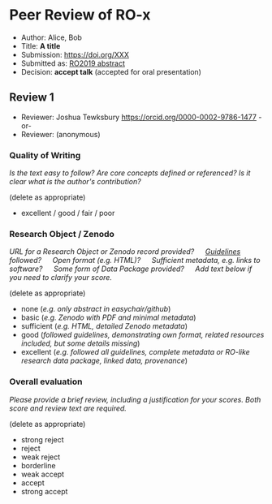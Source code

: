 # Peer Review of RO-x

* Author: Alice, Bob
* Title: **A title**
* Submission: <https://doi.org/XXX>
* Submitted as: [RO2019 abstract](https://researchobject.github.io/ro2019/cfp)
* Decision:	**accept talk** (accepted for oral presentation)


## Review 1

* Reviewer: Joshua Tewksbury <https://orcid.org/0000-0002-9786-1477>
-or-
* Reviewer: (anonymous)


### Quality of Writing
_Is the text easy to follow? Are core concepts defined or referenced? 
Is it clear what is the author's contribution?_

(delete as appropriate)
* excellent / good / fair / poor

### Research Object / Zenodo

_URL for a Research Object or Zenodo record provided?
   [Guidelines](http://researchobject.org/ro2019/submitting) followed?
   Open format (e.g. HTML)?
   Sufficient metadata, e.g. links to software?
   Some form of Data Package provided?
   Add text below if you need to clarify your score._


(delete as appropriate)
* none (_e.g. only abstract in easychair/github_)
* basic (_e.g. Zenodo with PDF and minimal metadata_)
* sufficient (_e.g. HTML, detailed Zenodo metadata_)
* good (_followed guidelines, demonstrating own format, related resources included, but some details missing_)
* excellent (_e.g. followed all guidelines, complete metadata or RO-like research data package, linked data, provenance_)

### Overall evaluation
_Please provide a brief review, including a justification for your scores. 
Both score and  review text are required._

(delete as appropriate)
* strong reject
* reject
* weak reject
* borderline 
* weak accept
* accept
* strong accept
